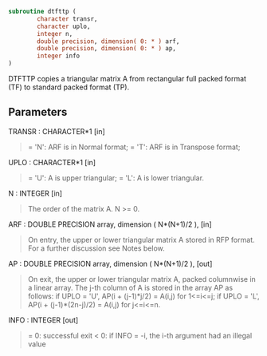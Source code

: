 ```fortran
subroutine dtfttp (
        character transr,
        character uplo,
        integer n,
        double precision, dimension( 0: * ) arf,
        double precision, dimension( 0: * ) ap,
        integer info
)
```

DTFTTP copies a triangular matrix A from rectangular full packed
format (TF) to standard packed format (TP).

## Parameters
TRANSR : CHARACTER\*1 [in]
> = 'N':  ARF is in Normal format;
> = 'T':  ARF is in Transpose format;

UPLO : CHARACTER\*1 [in]
> = 'U':  A is upper triangular;
> = 'L':  A is lower triangular.

N : INTEGER [in]
> The order of the matrix A. N >= 0.

ARF : DOUBLE PRECISION array, dimension ( N\*(N+1)/2 ), [in]
> On entry, the upper or lower triangular matrix A stored in
> RFP format. For a further discussion see Notes below.

AP : DOUBLE PRECISION array, dimension ( N\*(N+1)/2 ), [out]
> On exit, the upper or lower triangular matrix A, packed
> columnwise in a linear array. The j-th column of A is stored
> in the array AP as follows:
> if UPLO = 'U', AP(i + (j-1)\*j/2) = A(i,j) for 1<=i<=j;
> if UPLO = 'L', AP(i + (j-1)\*(2n-j)/2) = A(i,j) for j<=i<=n.

INFO : INTEGER [out]
> = 0:  successful exit
> < 0:  if INFO = -i, the i-th argument had an illegal value
